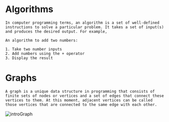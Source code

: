 # Algorithms
```
In computer programming terms, an algorithm is a set of well-defined instructions to solve a particular problem. It takes a set of input(s) and produces the desired output. For example,

An algorithm to add two numbers: 

1. Take two number inputs
2. Add numbers using the + operator
3. Display the result
```

# Graphs
```
A graph is a unique data structure in programming that consists of finite sets of nodes or vertices and a set of edges that connect these vertices to them. At this moment, adjacent vertices can be called those vertices that are connected to the same edge with each other.
```
![introGraph](https://user-images.githubusercontent.com/119610761/222943204-f0e6e8ae-7794-4812-900a-e9c5bc23b304.jpg)

